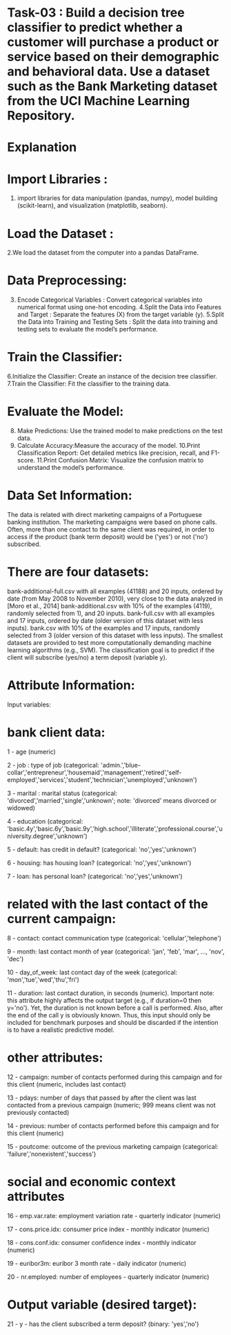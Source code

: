 

 # Task-03 : Build a decision tree classifier to predict whether a customer will purchase a product or service based on their demographic and behavioral data. Use a dataset such as the Bank Marketing dataset from the UCI Machine Learning Repository.

# Explanation
# Import Libraries : 
1. import libraries for data manipulation (pandas, numpy), model building (scikit-learn), and visualization (matplotlib, seaborn).
# Load the Dataset : 
2.We load the dataset from the computer into a pandas DataFrame.
# Data Preprocessing:
3. Encode Categorical Variables : Convert categorical variables into numerical format using one-hot encoding.
4.Split the Data into Features and Target : Separate the features (X) from the target variable (y).
5.Split the Data into Training and Testing Sets : Split the data into training and testing sets to evaluate the model’s performance.
# Train the Classifier:
6.Initialize the Classifier: Create an instance of the decision tree classifier.
7.Train the Classifier: Fit the classifier to the training data.
#  Evaluate the Model:
8. Make Predictions: Use the trained model to make predictions on the test data.
9. Calculate Accuracy:Measure the accuracy of the model.
10.Print Classification Report: Get detailed metrics like precision, recall, and F1-score.
11.Print Confusion Matrix: Visualize the confusion matrix to understand the model’s performance.


# Data Set Information:
The data is related with direct marketing campaigns of a Portuguese banking institution. The marketing campaigns were based on phone calls. Often, more than one contact to the same client was required, in order to access if the product (bank term deposit) would be ('yes') or not ('no') subscribed.

# There are four datasets:

bank-additional-full.csv with all examples (41188) and 20 inputs, ordered by date (from May 2008 to November 2010), very close to the data analyzed in [Moro et al., 2014]
bank-additional.csv with 10% of the examples (4119), randomly selected from 1), and 20 inputs.
bank-full.csv with all examples and 17 inputs, ordered by date (older version of this dataset with less inputs).
bank.csv with 10% of the examples and 17 inputs, randomly selected from 3 (older version of this dataset with less inputs). The smallest datasets are provided to test more computationally demanding machine learning algorithms (e.g., SVM).
The classification goal is to predict if the client will subscribe (yes/no) a term deposit (variable y).

# Attribute Information:
Input variables:

# bank client data:
1 - age (numeric)

2 - job : type of job (categorical: 'admin.','blue-collar','entrepreneur','housemaid','management','retired','self-employed','services','student','technician','unemployed','unknown')

3 - marital : marital status (categorical: 'divorced','married','single','unknown'; note: 'divorced' means divorced or widowed)

4 - education (categorical: 'basic.4y','basic.6y','basic.9y','high.school','illiterate','professional.course','university.degree','unknown')

5 - default: has credit in default? (categorical: 'no','yes','unknown')

6 - housing: has housing loan? (categorical: 'no','yes','unknown')

7 - loan: has personal loan? (categorical: 'no','yes','unknown')

# related with the last contact of the current campaign:
8 - contact: contact communication type (categorical: 'cellular','telephone')

9 - month: last contact month of year (categorical: 'jan', 'feb', 'mar', ..., 'nov', 'dec')

10 - day_of_week: last contact day of the week (categorical: 'mon','tue','wed','thu','fri')

11 - duration: last contact duration, in seconds (numeric). Important note: this attribute highly affects the output target (e.g., if duration=0 then y='no'). Yet, the duration is not known before a call is performed. Also, after the end of the call y is obviously known. Thus, this input should only be included for benchmark purposes and should be discarded if the intention is to have a realistic predictive model.

# other attributes:
12 - campaign: number of contacts performed during this campaign and for this client (numeric, includes last contact)

13 - pdays: number of days that passed by after the client was last contacted from a previous campaign (numeric; 999 means client was not previously contacted)

14 - previous: number of contacts performed before this campaign and for this client (numeric)

15 - poutcome: outcome of the previous marketing campaign (categorical: 'failure','nonexistent','success')

# social and economic context attributes
16 - emp.var.rate: employment variation rate - quarterly indicator (numeric)

17 - cons.price.idx: consumer price index - monthly indicator (numeric)

18 - cons.conf.idx: consumer confidence index - monthly indicator (numeric)

19 - euribor3m: euribor 3 month rate - daily indicator (numeric)

20 - nr.employed: number of employees - quarterly indicator (numeric)

# Output variable (desired target):

21 - y - has the client subscribed a term deposit? (binary: 'yes','no')
